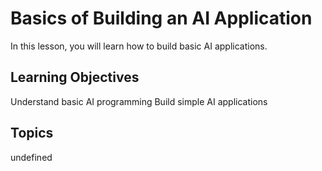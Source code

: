 # Basics of Building an AI Application

In this lesson, you will learn how to build basic AI applications.

## Learning Objectives
Understand basic AI programming
Build simple AI applications

## Topics
undefined
